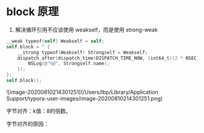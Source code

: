 # block 原理

1. 解决循环引用不应该使用 weakself，而是使用 strong-weak
```Objective-c
__weak typeof(self) Weakself = self;
self.block = ^ {
    __strong typeof(Weakself) Strongself = Weakself;
    dispatch_after(dispatch_time(DISPATCH_TIME_NOW, (int64_t)(2 * NSEC_PER_SEC)), dispatch_get_main_queue(), ^ {
        NSLog(@"%@", Strongself.name);
    });
};
self.block();
```

![image-20200810214301251](/Users/lbp/Library/Application Support/typora-user-images/image-20200810214301251.png)



字节对齐：k值：8的倍数。

字节对齐的原因：